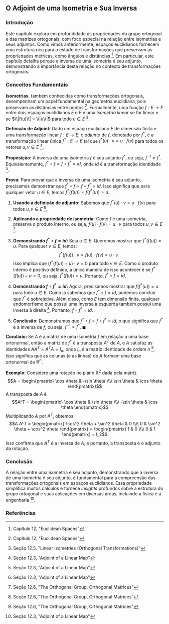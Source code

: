 ## O Adjoint de uma Isometria e Sua Inversa

### Introdução
Este capítulo explora em profundidade as propriedades do grupo ortogonal e das matrizes ortogonais, com foco especial na relação entre isometrias e seus adjuntos. Como vimos anteriormente, espaços euclidianos fornecem uma estrutura rica para o estudo de transformações que preservam as propriedades métricas, como ângulos e distâncias [^1]. Em particular, este capítulo detalha porque a inversa de uma isometria é seu adjunto, demonstrando a importância desta relação no contexto de transformações ortogonais.

### Conceitos Fundamentais
**Isometrias**, também conhecidas como transformações ortogonais, desempenham um papel fundamental na geometria euclidiana, pois preservam as distâncias entre pontos [^1]. Formalmente, uma função $f: E \rightarrow F$ entre dois espaços euclidianos $E$ e $F$ é uma *isometria linear* se for linear e se $\\|f(u)\\| = \\|u\\|$ para todo $u \in E$ [^463].

**Definição de Adjoint:** Dado um espaço euclidiano $E$ de dimensão finita e uma transformação linear $f: E \rightarrow E$, o *adjunto* de $f$, denotado por $f^*$, é a transformação linear única $f^*: E \rightarrow E$ tal que $f^*(u) \cdot v = u \cdot f(v)$ para todos os vetores $u, v \in E$ [^453].

**Proposição:** A inversa de uma isometria $f$ é seu adjunto $f^*$, ou seja, $f^{-1} = f^*$. Equivalentemente, $f^* \circ f = f \circ f^* = id$, onde $id$ é a transformação identidade [^455].

**Prova:**
Para provar que a inversa de uma isometria é seu adjunto, precisamos demonstrar que $f^* \circ f = f \circ f^* = id$. Isso significa que para qualquer vetor $u \in E$, temos $f^*(f(u)) = f(f^*(u)) = u$.

1. **Usando a definição de adjunto:** Sabemos que $f^*(u) \cdot v = u \cdot f(v)$ para todos $u, v \in E$ [^453].

2. **Aplicando a propriedade de isometria:** Como $f$ é uma isometria, preserva o produto interno, ou seja, $f(u) \cdot f(v) = u \cdot v$ para todos $u, v \in E$ [^467].

3. **Demonstrando $f^* \circ f = id$:** Seja $u \in E$. Queremos mostrar que $f^*(f(u)) = u$. Para qualquer $v \in E$, temos:
   $$f^*(f(u)) \cdot v = f(u) \cdot f(v) = u \cdot v$$
   Isso implica que $(f^*(f(u)) - u) \cdot v = 0$ para todo $v \in E$. Como o produto interno é positivo definido, a única maneira de isso acontecer é se $f^*(f(u)) - u = 0$, ou seja, $f^*(f(u)) = u$. Portanto, $f^* \circ f = id$.

4. **Demonstrando $f \circ f^* = id$:** Agora, precisamos mostrar que $f(f^*(u)) = u$ para todo $u \in E$. Como já sabemos que $f^* \circ f = id$, podemos concluir que $f^*$ é sobrejetiva. Além disso, como $E$ tem dimensão finita, qualquer endomorfismo que possui uma inversa à esquerda também possui uma inversa à direita [^467]. Portanto, $f \circ f^* = id$.

5. **Conclusão:** Demonstramos que $f^* \circ f = f \circ f^* = id$, o que significa que $f^*$ é a inversa de $f$, ou seja, $f^{-1} = f^*$. $\blacksquare$

**Corolário:** Se $A$ é a matriz de uma isometria $f$ em relação a uma base ortonormal, então a matriz de $f^*$ é a transposta $A^T$ de $A$, e $A$ satisfaz as identidades $A A^T = A^T A = I_n$, onde $I_n$ é a matriz identidade de ordem $n$ [^466]. Isso significa que as colunas (e as linhas) de $A$ formam uma base ortonormal de $\mathbb{R}^n$.

**Exemplo:** Considere uma rotação no plano $\mathbb{R}^2$ dada pela matriz
$$A = \begin{pmatrix} \cos \theta & -\sin \theta \\\\ \sin \theta & \cos \theta \end{pmatrix}$$
A transposta de $A$ é
$$A^T = \begin{pmatrix} \cos \theta & \sin \theta \\\\ -\sin \theta & \cos \theta \end{pmatrix}$$
Multiplicando $A$ por $A^T$, obtemos
$$A A^T = \begin{pmatrix} \cos^2 \theta + \sin^2 \theta & 0 \\\\ 0 & \sin^2 \theta + \cos^2 \theta \end{pmatrix} = \begin{pmatrix} 1 & 0 \\\\ 0 & 1 \end{pmatrix} = I_2$$
Isso confirma que $A^T$ é a inversa de $A$, e portanto, a transposta é o adjunto da rotação.

### Conclusão
A relação entre uma isometria e seu adjunto, demonstrando que a inversa de uma isometria é seu adjunto, é fundamental para a compreensão das transformações ortogonais em espaços euclidianos. Essa propriedade simplifica muitos cálculos e fornece *insights* profundos sobre a estrutura do grupo ortogonal e suas aplicações em diversas áreas, incluindo a física e a engenharia [^453].

### Referências
[^1]: Capítulo 12, "Euclidean Spaces"
[^453]: Seção 12.3, "Adjoint of a Linear Map"
[^455]: Seção 12.3, "Adjoint of a Linear Map"
[^463]: Seção 12.5, "Linear Isometries (Orthogonal Transformations)"
[^466]: Seção 12.6, "The Orthogonal Group, Orthogonal Matrices"
[^467]: Seção 12.6, "The Orthogonal Group, Orthogonal Matrices"

<!-- END -->